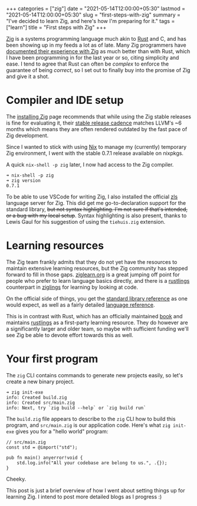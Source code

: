 +++
categories = ["zig"]
date = "2021-05-14T12:00:00+05:30"
lastmod = "2021-05-14T12:00:00+05:30"
slug = "first-steps-with-zig"
summary = "I've decided to learn Zig, and here's how I'm preparing for it."
tags = ["learn"]
title = "First steps with Zig"
+++

[Zig] is a systems programming language much akin to [Rust] and C, and has been showing up in my feeds a lot as of late. Many Zig programmers have [documented their experience with Zig] as much better than with Rust, which I have been programming in for the last year or so, citing simplicity and ease. I tend to agree that Rust can often be _complex_ to enforce the guarantee of being _correct_, so I set out to finally buy into the promise of Zig and give it a shot.

# Compiler and IDE setup

The [installing Zig] page recommends that while using the Zig stable releases is fine for evaluating it, their [stable release cadence] matches LLVM's ~6 months which means they are often rendered outdated by the fast pace of Zig development.

Since I wanted to stick with using [Nix] to manage my (currently) temporary Zig environment, I went with the stable 0.7.1 release available on nixpkgs.

A quick `nix-shell -p zig` later, I now had access to the Zig compiler.

```shell
➜ nix-shell -p zig
➜ zig version
0.7.1
```

To be able to use VSCode for writing Zig, I also installed the official [zls] language server for Zig. This did get me go-to-declaration support for the standard library, ~~but not syntax highlighting. I'm not sure if that's intended, or a bug with my local setup~~. Syntax highlighting is also present, thanks to Lewis Gaul for his suggestion of using the `tiehuis.zig` extension.

# Learning resources

The Zig team frankly admits that they do not yet have the resources to maintain extensive learning resources, but the Zig community has stepped forward to fill in those gaps. [ziglearn.org] is a great jumping off point for people who prefer to learn language basics directly, and there is a [rustlings] counterpart in [ziglings] for learning by looking at code.

On the official side of things, you get the [standard library reference] as one would expect, as well as a fairly detailed [language reference].

This is in contrast with Rust, which has an officially maintained [book] and maintains [rustlings] as a first-party learning resource. They do however are a significantly larger and older team, so maybe with sufficient funding we'll see Zig be able to devote effort towards this as well.

# Your first program

The `zig` CLI contains commands to generate new projects easily, so let's create a new binary project.

```
➜ zig init-exe
info: Created build.zig
info: Created src/main.zig
info: Next, try `zig build --help` or `zig build run`
```

The `build.zig` file appears to describe to the `zig` CLI how to build this program, and `src/main.zig` is our application code. Here's what `zig init-exe` gives you for a "hello world" program:

```zig
// src/main.zig
const std = @import("std");

pub fn main() anyerror!void {
    std.log.info("All your codebase are belong to us.", .{});
}
```

Cheeky.

This post is just a brief overview of how I went about setting things up for learning Zig. I intend to post more detailed blogs as I progress :)

[zig]: https://ziglang.org
[rust]: https://rust-lang.org
[documented their experience with zig]: https://kevinlynagh.com/rust-zig/
[installing zig]: https://ziglang.org/learn/getting-started/#installing-zig
[stable release cadence]: https://ziglang.org/learn/getting-started/#tagged-release-or-nightly-build
[nix]: https://nixos.org/
[zls]: https://github.com/zigtools/zls
[ziglearn.org]: https://ziglearn.org/
[rustlings]: https://github.com/rust-lang/rustlings
[ziglings]: https://github.com/ratfactor/ziglings
[standard library reference]: https://ziglang.org/documentation/0.7.1/std/
[language reference]: https://ziglang.org/documentation/0.7.1/
[book]: https://doc.rust-lang.org/book/
